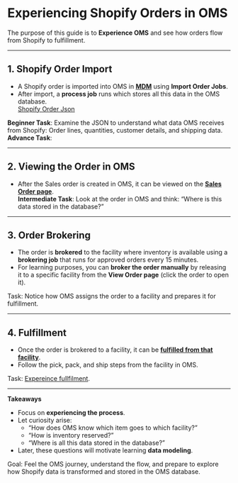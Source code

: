 # Experiencing Shopify Orders in OMS

The purpose of this guide is to **Experience OMS** and see how orders flow from Shopify to fulfillment.

---

## 1. Shopify Order Import
- A Shopify order is imported into OMS in [**MDM**](https://dev-oms.hotwax.io/commerce/control/ShopifyImportData?configId=CRT_SHOPIFY_ORDER) using **Import Order Jobs**.  
- After import, a **process job** runs which stores all this data in the OMS database.  
[Shopify Order Json](https://github.com/saastechacademy/foundation/blob/main/udm/intermediate/shopify-samples/orders-json/Regular%20Standard%20-%20content.json)

**Beginner Task**: Examine the JSON to understand what data OMS receives from Shopify: Order lines, quantities, customer details, and shipping data.  
**Advance Task**:

---

## 2. Viewing the Order in OMS
- After the Sales order is created in OMS, it can be viewed on the [**Sales Order page**](https://dev-oms.hotwax.io/commerce/control/FindOrder).  
**Intermediate Task**: Look at the order in OMS and think: “Where is this data stored in the database?”

---

## 3. Order Brokering
- The order is **brokered** to the facility where inventory is available using a **brokering job** that runs for approved orders every 15 minutes.
- For learning purposes, you can **broker the order manually** by releasing it to a specific facility from the **View Order page** (click the order to open it).

Task: Notice how OMS assigns the order to a facility and prepares it for fulfillment.

---

## 4. Fulfillment
- Once the order is brokered to a facility, it can be [**fulfilled from that facility**](https://docs.hotwax.co/documents/store-operations/orders/fulfillment/ship-orders).  
- Follow the pick, pack, and ship steps from the facility in OMS.

Task: [Expereince fullfilment](https://fulfillment-dev.hotwax.io/login).

---

****Takeaways****
- Focus on **experiencing the process**.
- Let curiosity arise:
  - “How does OMS know which item goes to which facility?”
  - “How is inventory reserved?”
  - “Where is all this data stored in the database?”
- Later, these questions will motivate learning **data modeling**.

Goal: Feel the OMS journey, understand the flow, and prepare to explore how Shopify data is transformed and stored in the OMS database.
